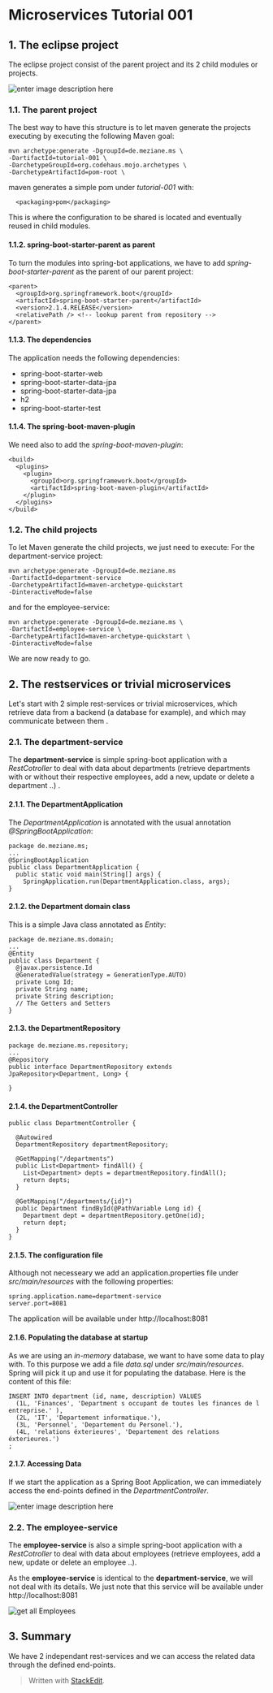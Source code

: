 
# Microservices Tutorial 001
## 1. The eclipse project
The eclipse project consist of the parent project and its 2 child modules or projects.

![enter image description here](https://b24-zahixy.bitrix24.de/disk/showFile/140250/?&ncc=1&ts=1558507684&filename=project-structure.png)

### 1.1. The parent project
The best way to have this structure is to let maven generate the projects executing by executing the following Maven goal: 
```
mvn archetype:generate -DgroupId=de.meziane.ms \ 
-DartifactId=tutorial-001 \
-DarchetypeGroupId=org.codehaus.mojo.archetypes \
-DarchetypeArtifactId=pom-root \
```
maven generates a simple pom under *tutorial-001* with:
```
  <packaging>pom</packaging>
``` 
This is where the configuration to be shared is located and eventually reused in child modules.
#### 1.1.2. spring-boot-starter-parent as parent
To turn the modules into spring-bot applications, we have to add *spring-boot-starter-parent* as the parent of our parent project:
```
<parent>
  <groupId>org.springframework.boot</groupId>
  <artifactId>spring-boot-starter-parent</artifactId>
  <version>2.1.4.RELEASE</version>
  <relativePath /> <!-- lookup parent from repository -->
</parent>
```
#### 1.1.3. The dependencies
The application needs the following dependencies:
 - spring-boot-starter-web 
 - spring-boot-starter-data-jpa
 - spring-boot-starter-data-jpa
 - h2
 - spring-boot-starter-test
#### 1.1.4. The spring-boot-maven-plugin
We need also to add the *spring-boot-maven-plugin*:
```
<build>
  <plugins>
    <plugin>
      <groupId>org.springframework.boot</groupId>
      <artifactId>spring-boot-maven-plugin</artifactId>
    </plugin>
  </plugins>
</build>
```
### 1.2. The child projects
To let Maven generate the child projects, we just need to execute:
For the department-service project:
```
mvn archetype:generate -DgroupId=de.meziane.ms 
-DartifactId=department-service 
-DarchetypeArtifactId=maven-archetype-quickstart 
-DinteractiveMode=false
```
and for the employee-service: 
```
mvn archetype:generate -DgroupId=de.meziane.ms \
-DartifactId=employee-service \
-DarchetypeArtifactId=maven-archetype-quickstart \
-DinteractiveMode=false
```
We are now ready to go.

## 2. The restservices or trivial microservices
Let's start with 2 simple rest-services or trivial microservices, which retrieve data from a backend (a database for example), and which may communicate between them . 
### 2.1. The department-service
The **department-service** is simple spring-boot application with a *RestCotroller* to deal with data about departments (retrieve departments with or without their respective employees, add a new, update or delete a department ..) . 
#### 2.1.1. The DepartmentApplication
The *DepartmentApplication* is annotated with the usual annotation *@SpringBootApplication*: 
```
package de.meziane.ms;
...
@SpringBootApplication
public class DepartmentApplication {
  public static void main(String[] args) {
    SpringApplication.run(DepartmentApplication.class, args);
}
```
#### 2.1.2. the Department domain class
This is a simple Java class annotated as *Entity*:
```
package de.meziane.ms.domain;
...
@Entity
public class Department {
  @javax.persistence.Id
  @GeneratedValue(strategy = GenerationType.AUTO)
  private Long Id;
  private String name;
  private String description;
  // The Getters and Setters
}
```
#### 2.1.3. the DepartmentRepository
```
package de.meziane.ms.repository;
...
@Repository
public interface DepartmentRepository extends JpaRepository<Department, Long> {
	
}
```  
#### 2.1.4. the DepartmentController
```
public class DepartmentController {

  @Autowired
  DepartmentRepository departmentRepository;	

  @GetMapping("/departments")
  public List<Department> findAll() {
    List<Department> depts = departmentRepository.findAll();
    return depts;
  }
	
  @GetMapping("/departments/{id}")
  public Department findById(@PathVariable Long id) {
    Department dept = departmentRepository.getOne(id); 
    return dept;
  }
}
```
#### 2.1.5. The configuration file
Although not necesseary we add an application.properties file under *src/main/resources* with the following properties:
```
spring.application.name=department-service
server.port=8081
```
The application will be available under http://localhost:8081  
#### 2.1.6. Populating the database at startup
As we are using an *in-memory* database, we want to have some data to play with. To this purpose we add a file *data.sql* under *src/main/resources*. Spring will pick it up and use it for populating the database. Here is the content of this file:
```
INSERT INTO department (id, name, description) VALUES
  (1L, 'Finances', 'Department s occupant de toutes les finances de l entreprise.' ),
  (2L, 'IT', 'Departement informatique.'),
  (3L, 'Personnel', 'Departement du Personel.'),
  (4L, 'relations éxterieures', 'Departement des relations éxterieures.')
;  
```
#### 2.1.7. Accessing Data 
If we start the application as a Spring Boot Application, we can immediately access the end-points defined in the *DepartmentController*. 

![enter image description here](https://b24-zahixy.bitrix24.de/disk/showFile/140262/?&ncc=1&ts=1558514196&filename=findAlldepartments.png)
### 2.2. The employee-service
The **employee-service** is also a simple spring-boot application with a *RestCotroller* to deal with data about employees (retrieve employees, add a new, update or delete an employee ..). 

As the **employee-service** is identical to the **department-service**, we will not deal with its details.
We just note that this service will be available under  http://localhost:8081 

![get all Employees](https://b24-zahixy.bitrix24.de/disk/showFile/140256/?&ncc=1&ts=1558514160&filename=findAllEmployees.png)
## 3. Summary 
We have 2 independant rest-services and we can access the related data through the defined end-points.
> Written with [StackEdit](https://stackedit.io/).